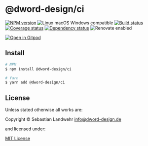 <!-- TITLE/ -->
# @dword-design/ci
<!-- /TITLE -->

<!-- BADGES/ -->
[![NPM version](https://img.shields.io/npm/v/@dword-design/ci.svg)](https://npmjs.org/package/@dword-design/ci)
![Linux macOS Windows compatible](https://img.shields.io/badge/os-linux%20%7C%C2%A0macos%20%7C%C2%A0windows-blue)
[![Build status](https://img.shields.io/github/workflow/status/dword-design/ci/build)](https://github.com/dword-design/ci/actions)
[![Coverage status](https://img.shields.io/coveralls/dword-design/ci)](https://coveralls.io/github/dword-design/ci)
[![Dependency status](https://img.shields.io/david/dword-design/ci)](https://david-dm.org/dword-design/ci)
![Renovate enabled](https://img.shields.io/badge/renovate-enabled-brightgreen)

[![Open in Gitpod](https://gitpod.io/button/open-in-gitpod.svg)](https://gitpod.io/#https://github.com/dword-design/ci)
<!-- /BADGES -->

<!-- DESCRIPTION/ -->

<!-- /DESCRIPTION -->

<!-- INSTALL/ -->
## Install

```bash
# NPM
$ npm install @dword-design/ci

# Yarn
$ yarn add @dword-design/ci
```
<!-- /INSTALL -->

<!-- LICENSE/ -->
## License

Unless stated otherwise all works are:

Copyright &copy; Sebastian Landwehr <info@dword-design.de>

and licensed under:

[MIT License](https://opensource.org/licenses/MIT)
<!-- /LICENSE -->
